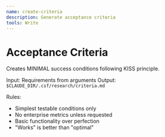```yaml
---
name: create-criteria
description: Generate acceptance criteria
tools: Write
---
```


# Acceptance Criteria

Creates MINIMAL success conditions following KISS principle.

Input: Requirements from arguments
Output: `$CLAUDE_DIR/.csf/research/criteria.md`

Rules:
- Simplest testable conditions only
- No enterprise metrics unless requested
- Basic functionality over perfection
- "Works" is better than "optimal"